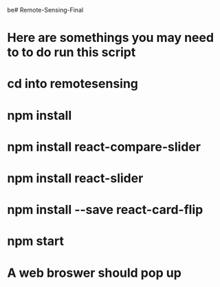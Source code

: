 be# Remote-Sensing-Final

# Here are somethings you may need to to do run this script
# cd into remotesensing

# npm install
# npm install react-compare-slider
# npm install react-slider
# npm install --save react-card-flip
# npm start

# A web broswer should pop up
